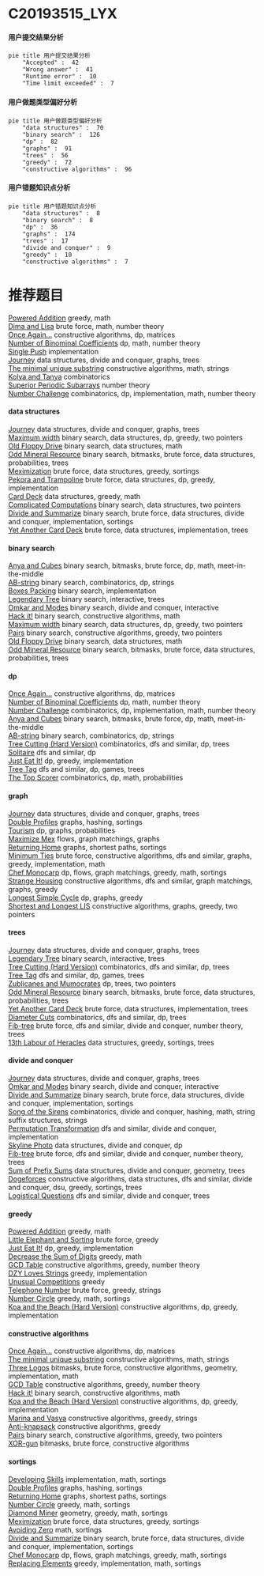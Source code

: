 # C20193515_LYX
<!-- tabs:start -->
#### **用户提交结果分析**

```mermaid
pie title 用户提交结果分析
    "Accepted" :  42
    "Wrong answer" :  41
    "Runtime error" :  10
    "Time limit exceeded" :  7
```
#### **用户做题类型偏好分析**

```mermaid
pie title 用户做题类型偏好分析
    "data structures" :  70
    "binary search" :  126
    "dp" :  82
    "graphs" :  91
    "trees" :  56
    "greedy" :  72
    "constructive algorithms" :  96
```
#### **用户错题知识点分析**

```mermaid
pie title 用户错题知识点分析
    "data structures" :  8
    "binary search" :  8
    "dp" :  36
    "graphs" :  174
    "trees" :  17
    "divide and conquer" :  9
    "greedy" :  10
    "constructive algorithms" :  7
```
<!-- tabs:end -->
# 推荐题目
[Powered Addition](http://codeforces.com/problemset/problem/1338/A)		greedy,
                        math		  
[Dima and Lisa](http://codeforces.com/problemset/problem/584/D)		brute force,
                        math,
                        number theory		  
[Once Again...](http://codeforces.com/problemset/problem/582/B)		constructive algorithms,
                        dp,
                        matrices		  
[Number of Binominal Coefficients](http://codeforces.com/problemset/problem/582/D)		dp,
                        math,
                        number theory		  
[Single Push](http://codeforces.com/problemset/problem/1253/A)		implementation		  
[Journey](http://codeforces.com/problemset/problem/1336/F)		data structures,
                        divide and conquer,
                        graphs,
                        trees		  
[The minimal unique substring](https://codeforces.com/contest/1159/problem/D)		constructive algorithms,
                        math,
                        strings		  
[Kolya and Tanya](http://codeforces.com/problemset/problem/584/B)		combinatorics		  
[Superior Periodic Subarrays](http://codeforces.com/problemset/problem/582/C)		number theory		  
[Number Challenge](http://codeforces.com/problemset/problem/235/E)		combinatorics,
                        dp,
                        implementation,
                        math,
                        number theory		  
<!-- tabs:start -->
#### **data structures**
[Journey](http://codeforces.com/problemset/problem/1336/F)		data structures,
                        divide and conquer,
                        graphs,
                        trees		  
[Maximum width](http://codeforces.com/problemset/problem/1492/C)		binary search,
                        data structures,
                        dp,
                        greedy,
                        two pointers		  
[Old Floppy Drive](http://codeforces.com/problemset/problem/1490/G)		binary search,
                        data structures,
                        math		  
[Odd Mineral Resource](http://codeforces.com/problemset/problem/1479/D)		binary search,
                        bitmasks,
                        brute force,
                        data structures,
                        probabilities,
                        trees		  
[Meximization](http://codeforces.com/problemset/problem/1497/A)		brute force,
                        data structures,
                        greedy,
                        sortings		  
[Pekora and Trampoline](http://codeforces.com/problemset/problem/1491/C)		brute force,
                        data structures,
                        dp,
                        greedy,
                        implementation		  
[Card Deck](http://codeforces.com/problemset/problem/1492/B)		data structures,
                        greedy,
                        math		  
[Complicated Computations](http://codeforces.com/problemset/problem/1436/E)		binary search,
                        data structures,
                        two pointers		  
[Divide and Summarize](http://codeforces.com/problemset/problem/1461/D)		binary search,
                        brute force,
                        data structures,
                        divide and conquer,
                        implementation,
                        sortings		  
[Yet Another Card Deck](http://codeforces.com/problemset/problem/1511/C)		brute force,
                        data structures,
                        implementation,
                        trees		  
#### **binary search**
[Anya and Cubes](http://codeforces.com/problemset/problem/525/E)		binary search,
                        bitmasks,
                        brute force,
                        dp,
                        math,
                        meet-in-the-middle		  
[AB-string](http://codeforces.com/problemset/problem/1238/D)		binary search,
                        combinatorics,
                        dp,
                        strings		  
[Boxes Packing](https://codeforces.com/contest/1489/problem/F)		binary search,
                        implementation		  
[Legendary Tree](http://codeforces.com/problemset/problem/1129/E)		binary search,
                        interactive,
                        trees		  
[Omkar and Modes](http://codeforces.com/problemset/problem/1372/F)		binary search,
                        divide and conquer,
                        interactive		  
[Hack it!](http://codeforces.com/problemset/problem/468/C)		binary search,
                        constructive algorithms,
                        math		  
[Maximum width](http://codeforces.com/problemset/problem/1492/C)		binary search,
                        data structures,
                        dp,
                        greedy,
                        two pointers		  
[Pairs](http://codeforces.com/problemset/problem/1463/D)		binary search,
                        constructive algorithms,
                        greedy,
                        two pointers		  
[Old Floppy Drive](http://codeforces.com/problemset/problem/1490/G)		binary search,
                        data structures,
                        math		  
[Odd Mineral Resource](http://codeforces.com/problemset/problem/1479/D)		binary search,
                        bitmasks,
                        brute force,
                        data structures,
                        probabilities,
                        trees		  
#### **dp**
[Once Again...](http://codeforces.com/problemset/problem/582/B)		constructive algorithms,
                        dp,
                        matrices		  
[Number of Binominal Coefficients](http://codeforces.com/problemset/problem/582/D)		dp,
                        math,
                        number theory		  
[Number Challenge](http://codeforces.com/problemset/problem/235/E)		combinatorics,
                        dp,
                        implementation,
                        math,
                        number theory		  
[Anya and Cubes](http://codeforces.com/problemset/problem/525/E)		binary search,
                        bitmasks,
                        brute force,
                        dp,
                        math,
                        meet-in-the-middle		  
[AB-string](http://codeforces.com/problemset/problem/1238/D)		binary search,
                        combinatorics,
                        dp,
                        strings		  
[Tree Cutting (Hard Version)](http://codeforces.com/problemset/problem/1118/F2)		combinatorics,
                        dfs and similar,
                        dp,
                        trees		  
[Solitaire](http://codeforces.com/problemset/problem/208/B)		dfs and similar,
                        dp		  
[Just Eat It!](http://codeforces.com/problemset/problem/1285/B)		dp,
                        greedy,
                        implementation		  
[Tree Tag](http://codeforces.com/problemset/problem/1404/B)		dfs and similar,
                        dp,
                        games,
                        trees		  
[The Top Scorer](http://codeforces.com/problemset/problem/1096/E)		combinatorics,
                        dp,
                        math,
                        probabilities		  
#### **graph**
[Journey](http://codeforces.com/problemset/problem/1336/F)		data structures,
                        divide and conquer,
                        graphs,
                        trees		  
[Double Profiles](http://codeforces.com/problemset/problem/154/C)		graphs,
                        hashing,
                        sortings		  
[Tourism](http://codeforces.com/problemset/problem/1310/D)		dp,
                        graphs,
                        probabilities		  
[Maximize Mex](http://codeforces.com/problemset/problem/1139/E)		flows,
                        graph matchings,
                        graphs		  
[Returning Home](http://codeforces.com/problemset/problem/1422/D)		graphs,
                        shortest paths,
                        sortings		  
[Minimum Ties](http://codeforces.com/problemset/problem/1487/C)		brute force,
                        constructive algorithms,
                        dfs and similar,
                        graphs,
                        greedy,
                        implementation,
                        math		  
[Chef Monocarp](http://codeforces.com/problemset/problem/1437/C)		dp,
                        flows,
                        graph matchings,
                        greedy,
                        math,
                        sortings		  
[Strange Housing](http://codeforces.com/problemset/problem/1470/D)		constructive algorithms,
                        dfs and similar,
                        graph matchings,
                        graphs,
                        greedy		  
[Longest Simple Cycle](http://codeforces.com/problemset/problem/1476/C)		dp,
                        graphs,
                        greedy		  
[Shortest and Longest LIS](http://codeforces.com/problemset/problem/1304/D)		constructive algorithms,
                        graphs,
                        greedy,
                        two pointers		  
#### **trees**
[Journey](http://codeforces.com/problemset/problem/1336/F)		data structures,
                        divide and conquer,
                        graphs,
                        trees		  
[Legendary Tree](http://codeforces.com/problemset/problem/1129/E)		binary search,
                        interactive,
                        trees		  
[Tree Cutting (Hard Version)](http://codeforces.com/problemset/problem/1118/F2)		combinatorics,
                        dfs and similar,
                        dp,
                        trees		  
[Tree Tag](http://codeforces.com/problemset/problem/1404/B)		dfs and similar,
                        dp,
                        games,
                        trees		  
[Zublicanes and Mumocrates](http://codeforces.com/problemset/problem/581/F)		dp,
                        trees,
                        two pointers		  
[Odd Mineral Resource](http://codeforces.com/problemset/problem/1479/D)		binary search,
                        bitmasks,
                        brute force,
                        data structures,
                        probabilities,
                        trees		  
[Yet Another Card Deck](http://codeforces.com/problemset/problem/1511/C)		brute force,
                        data structures,
                        implementation,
                        trees		  
[Diameter Cuts](http://codeforces.com/problemset/problem/1499/F)		combinatorics,
                        dfs and similar,
                        dp,
                        trees		  
[Fib-tree](http://codeforces.com/problemset/problem/1491/E)		brute force,
                        dfs and similar,
                        divide and conquer,
                        number theory,
                        trees		  
[13th Labour of Heracles](http://codeforces.com/problemset/problem/1466/D)		data structures,
                        greedy,
                        sortings,
                        trees		  
#### **divide and conquer**
[Journey](http://codeforces.com/problemset/problem/1336/F)		data structures,
                        divide and conquer,
                        graphs,
                        trees		  
[Omkar and Modes](http://codeforces.com/problemset/problem/1372/F)		binary search,
                        divide and conquer,
                        interactive		  
[Divide and Summarize](http://codeforces.com/problemset/problem/1461/D)		binary search,
                        brute force,
                        data structures,
                        divide and conquer,
                        implementation,
                        sortings		  
[Song of the Sirens](http://codeforces.com/problemset/problem/1466/G)		combinatorics,
                        divide and conquer,
                        hashing,
                        math,
                        string suffix structures,
                        strings		  
[Permutation Transformation](http://codeforces.com/problemset/problem/1490/D)		dfs and similar,
                        divide and conquer,
                        implementation		  
[Skyline Photo](https://codeforces.com/contest/1483/problem/C)		data structures,
                        divide and conquer,
                        dp		  
[Fib-tree](http://codeforces.com/problemset/problem/1491/E)		brute force,
                        dfs and similar,
                        divide and conquer,
                        number theory,
                        trees		  
[Sum of Prefix Sums](http://codeforces.com/problemset/problem/1303/G)		data structures,
                        divide and conquer,
                        geometry,
                        trees		  
[Dogeforces](http://codeforces.com/problemset/problem/1494/D)		constructive algorithms,
                        data structures,
                        dfs and similar,
                        divide and conquer,
                        dsu,
                        greedy,
                        sortings,
                        trees		  
[Logistical Questions](http://codeforces.com/problemset/problem/566/C)		dfs and similar,
                        divide and conquer,
                        trees		  
#### **greedy**
[Powered Addition](http://codeforces.com/problemset/problem/1338/A)		greedy,
                        math		  
[Little Elephant and Sorting](http://codeforces.com/problemset/problem/205/B)		brute force,
                        greedy		  
[Just Eat It!](http://codeforces.com/problemset/problem/1285/B)		dp,
                        greedy,
                        implementation		  
[Decrease the Sum of Digits](http://codeforces.com/problemset/problem/1409/D)		greedy,
                        math		  
[GCD Table](http://codeforces.com/problemset/problem/582/A)		constructive algorithms,
                        greedy,
                        number theory		  
[DZY Loves Strings](http://codeforces.com/problemset/problem/447/B)		greedy,
                        implementation		  
[Unusual Competitions](http://codeforces.com/problemset/problem/1322/A)		greedy		  
[Telephone Number](http://codeforces.com/problemset/problem/1167/A)		brute force,
                        greedy,
                        strings		  
[Number Circle](http://codeforces.com/problemset/problem/1189/B)		greedy,
                        math,
                        sortings		  
[Koa and the Beach (Hard Version)](http://codeforces.com/problemset/problem/1384/B2)		constructive algorithms,
                        dp,
                        greedy,
                        implementation		  
#### **constructive algorithms**
[Once Again...](http://codeforces.com/problemset/problem/582/B)		constructive algorithms,
                        dp,
                        matrices		  
[The minimal unique substring](https://codeforces.com/contest/1159/problem/D)		constructive algorithms,
                        math,
                        strings		  
[Three Logos](http://codeforces.com/problemset/problem/581/D)		bitmasks,
                        brute force,
                        constructive algorithms,
                        geometry,
                        implementation,
                        math		  
[GCD Table](http://codeforces.com/problemset/problem/582/A)		constructive algorithms,
                        greedy,
                        number theory		  
[Hack it!](http://codeforces.com/problemset/problem/468/C)		binary search,
                        constructive algorithms,
                        math		  
[Koa and the Beach (Hard Version)](http://codeforces.com/problemset/problem/1384/B2)		constructive algorithms,
                        dp,
                        greedy,
                        implementation		  
[Marina and Vasya](http://codeforces.com/problemset/problem/584/C)		constructive algorithms,
                        greedy,
                        strings		  
[Anti-knapsack](http://codeforces.com/problemset/problem/1493/A)		constructive algorithms,
                        greedy		  
[Pairs](http://codeforces.com/problemset/problem/1463/D)		binary search,
                        constructive algorithms,
                        greedy,
                        two pointers		  
[XOR-gun](https://codeforces.com/contest/1456/problem/B)		bitmasks,
                        brute force,
                        constructive algorithms		  
#### **sortings**
[Developing Skills](http://codeforces.com/problemset/problem/581/C)		implementation,
                        math,
                        sortings		  
[Double Profiles](http://codeforces.com/problemset/problem/154/C)		graphs,
                        hashing,
                        sortings		  
[Returning Home](http://codeforces.com/problemset/problem/1422/D)		graphs,
                        shortest paths,
                        sortings		  
[Number Circle](http://codeforces.com/problemset/problem/1189/B)		greedy,
                        math,
                        sortings		  
[Diamond Miner](https://codeforces.com/contest/1496/problem/C)		geometry,
                        greedy,
                        math,
                        sortings		  
[Meximization](http://codeforces.com/problemset/problem/1497/A)		brute force,
                        data structures,
                        greedy,
                        sortings		  
[Avoiding Zero](http://codeforces.com/problemset/problem/1427/A)		math,
                        sortings		  
[Divide and Summarize](http://codeforces.com/problemset/problem/1461/D)		binary search,
                        brute force,
                        data structures,
                        divide and conquer,
                        implementation,
                        sortings		  
[Chef Monocarp](http://codeforces.com/problemset/problem/1437/C)		dp,
                        flows,
                        graph matchings,
                        greedy,
                        math,
                        sortings		  
[Replacing Elements](http://codeforces.com/problemset/problem/1473/A)		greedy,
                        implementation,
                        math,
                        sortings		  
<!-- tabs:end -->
